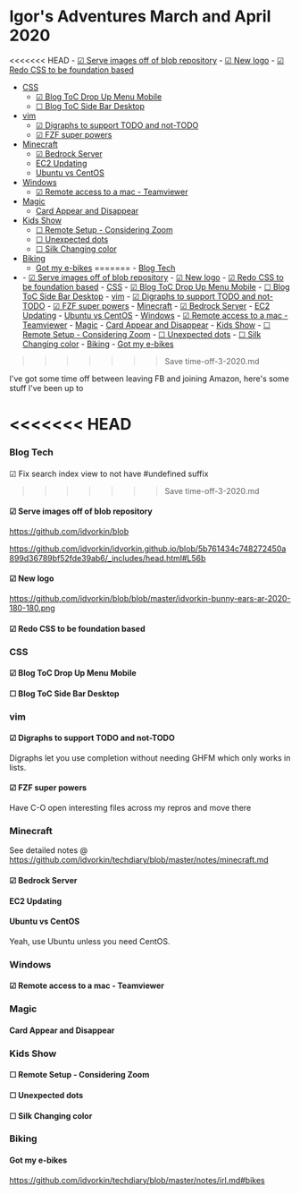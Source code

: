 # Igor's Adventures March and April 2020

<!-- prettier-ignore-start -->
<!-- vim-markdown-toc GFM -->

<<<<<<< HEAD
    - [☑ Serve images off of blob repository](#-serve-images-off-of-blob-repository)
    - [☑ New logo](#-new-logo)
    - [☑ Redo CSS to be foundation based](#-redo-css-to-be-foundation-based)
- [CSS](#css)
    - [☑ Blog ToC Drop Up Menu Mobile](#-blog-toc-drop-up-menu-mobile)
    - [☐ Blog ToC Side Bar Desktop](#-blog-toc-side-bar-desktop)
- [vim](#vim)
    - [☑ Digraphs to support TODO and not-TODO](#-digraphs-to-support-todo-and-not-todo)
    - [☑ FZF super powers](#-fzf-super-powers)
- [Minecraft](#minecraft)
    - [☑ Bedrock Server](#-bedrock-server)
    - [EC2 Updating](#ec2-updating)
    - [Ubuntu vs CentOS](#ubuntu-vs-centos)
- [Windows](#windows)
    - [☑ Remote access to a mac - Teamviewer](#-remote-access-to-a-mac---teamviewer)
- [Magic](#magic)
    - [Card Appear and Disappear](#card-appear-and-disappear)
- [Kids Show](#kids-show)
    - [☐ Remote Setup - Considering Zoom](#-remote-setup---considering-zoom)
    - [☐ Unexpected dots](#-unexpected-dots)
    - [☐ Silk Changing color](#-silk-changing-color)
- [Biking](#biking)
    - [Got my e-bikes](#got-my-e-bikes)
=======
                - [Blog Tech](#blog-tech)
- [](#)
                    - [☑ Serve images off of blob repository](#-serve-images-off-of-blob-repository)
                    - [☑ New logo](#-new-logo)
                    - [☑ Redo CSS to be foundation based](#-redo-css-to-be-foundation-based)
                - [CSS](#css)
                    - [☑ Blog ToC Drop Up Menu Mobile](#-blog-toc-drop-up-menu-mobile)
                    - [☐ Blog ToC Side Bar Desktop](#-blog-toc-side-bar-desktop)
                - [vim](#vim)
                    - [☑ Digraphs to support TODO and not-TODO](#-digraphs-to-support-todo-and-not-todo)
                    - [☑ FZF super powers](#-fzf-super-powers)
                - [Minecraft](#minecraft)
                    - [☑ Bedrock Server](#-bedrock-server)
                    - [EC2 Updating](#ec2-updating)
                    - [Ubuntu vs CentOS](#ubuntu-vs-centos)
                - [Windows](#windows)
                    - [☑ Remote access to a mac - Teamviewer](#-remote-access-to-a-mac---teamviewer)
                - [Magic](#magic)
                    - [Card Appear and Disappear](#card-appear-and-disappear)
                - [Kids Show](#kids-show)
                    - [☐ Remote Setup - Considering Zoom](#-remote-setup---considering-zoom)
                    - [☐ Unexpected dots](#-unexpected-dots)
                    - [☐ Silk Changing color](#-silk-changing-color)
                - [Biking](#biking)
                    - [Got my e-bikes](#got-my-e-bikes)
>>>>>>> Save time-off-3-2020.md

<!-- vim-markdown-toc -->
<!-- prettier-ignore-end -->

I've got some time off between leaving FB and joining Amazon, here's some stuff I've been up to

<<<<<<< HEAD
=======
### Blog Tech

####

☑ Fix search index view to not have #undefined suffix

>>>>>>> Save time-off-3-2020.md
#### ☑ Serve images off of blob repository

https://github.com/idvorkin/blob

https://github.com/idvorkin/idvorkin.github.io/blob/5b761434c748272450a899d36789bf52fde39ab6/_includes/head.html#L56b

#### ☑ New logo

https://github.com/idvorkin/blob/blob/master/idvorkin-bunny-ears-ar-2020-180-180.png

#### ☑ Redo CSS to be foundation based

### CSS

#### ☑ Blog ToC Drop Up Menu Mobile

#### ☐ Blog ToC Side Bar Desktop

### vim

#### ☑ Digraphs to support TODO and not-TODO

Digraphs let you use completion without needing GHFM which only works in lists.

#### ☑ FZF super powers

Have C-O open interesting files across my repros and move there

### Minecraft

See detailed notes @ https://github.com/idvorkin/techdiary/blob/master/notes/minecraft.md

#### ☑ Bedrock Server

#### EC2 Updating

#### Ubuntu vs CentOS

Yeah, use Ubuntu unless you need CentOS.

### Windows

#### ☑ Remote access to a mac - Teamviewer

### Magic

#### Card Appear and Disappear

### Kids Show

#### ☐ Remote Setup - Considering Zoom

#### ☐ Unexpected dots

#### ☐ Silk Changing color

### Biking

#### Got my e-bikes

https://github.com/idvorkin/techdiary/blob/master/notes/irl.md#bikes

